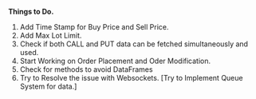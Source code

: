 **Things to Do.**
1. Add Time Stamp for Buy Price and Sell Price. 
2. Add Max Lot Limit. 
3. Check if both CALL and PUT data can be fetched simultaneously and used. 
4. Start Working on Order Placement and Oder Modification. 
5. Check for methods to avoid DataFrames
6. Try to Resolve the issue with Websockets. [Try to Implement Queue System for data.]

